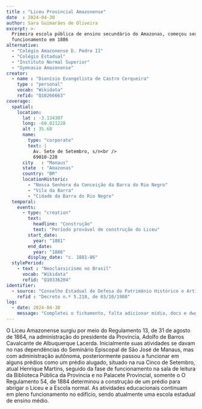 ```yaml
---
title : "Liceu Provincial Amazonense"
date  : 2024-04-30
author: Sara Guimarães de Oliveira
excerpt: >-
  Primeira escola pública de ensino secundário do Amazonas, começou seu
  funcionamento em 1886
alternative:
  - "Colégio Amazonense D. Pedro II"
  - "Colégio Estadual"
  - "Instituto Normal Superior"
  - "Gymnasio Amazonense"
creator:
  - name : "Dionísio Evangelista de Castro Cerqueira"
    type : "personal"
    vocab: "Wikidata"
    refid: "Q10266663"
coverage:
  spatial:
    location:
      lat : -3.134307  
      long: -60.021228
      alt : 35.68
      name:
        type: "corporate"
        text: |
          Av. Sete de Setembro, s/n<br />
          69010-220
      city   : "Manaus"
      state  : "Amazonas"
      country: "BR"
      locationHistoric:
        - "Nossa Senhora da Conceição da Barra do Rio Negro"
        - "Vila da Barra"
        - "Cidade da Barra do Rio Negro"
  temporal:
    events:
      - type: "creation"
        text:
          headline: "Construção"
          text: "Período provável de construção do Liceu"
        start_date:
          year: "1881"
        end_date:
          year: "1886"
        display_date: "c. 1881-86"
  stylePeriod:
    - text : "Neoclassicismo no Brasil"
      vocab: "Wikidata"
      refid: "Q10336204"
identifier:
  - source: "Conselho Estadual de Defesa do Patrimônio Histórico e Artístico do Amazonas"
    refid : "Decreto n.º 5.218, de 03/10/1980"
log:
  - date: 2024-04-30
    message: "Completei o fichamento, falta adicionar mídia, docs e dwg"
---
```


O Liceu Amazonense surgiu por meio do Regulamento 13, de 31 de agosto de
1864, na administração do presidente da Província, Adolfo de Barros
Cavalcante de Albuquerque Lacerda. Inicialmente suas atividades se davam
no nas dependências do Seminário Episcopal de São José de Manaus, mas
com administração autônoma, posteriormente passou a funcionar em alguns
prédios como um prédio alugado, situado na rua Cinco de Setembro, atual
Henrique Martins, seguido da fase de funcionamento na sala de leitura da
Biblioteca Pública da Província e no Palacete Provincial, somente o O
Regulamento 54, de 1884 determinou a construção de um prédio para
abrigar o Liceu e a Escola normal. As atividades educacionais continuam
em pleno funcionamento no edifício, sendo atualmente uma escola estadual
de ensino médio.

